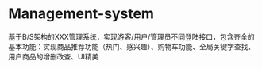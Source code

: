 # Management-system
基于B/S架构的XXX管理系统，实现游客/用户/管理员不同登陆接口，包含齐全的基本功能：实现商品推荐功能（热门、感兴趣）、购物车功能、全局关键字查找、用户商品的增删改查、UI精美
